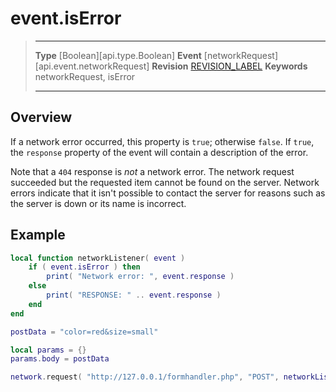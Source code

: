 # event.isError

> --------------------- ------------------------------------------------------------------------------------------
> __Type__              [Boolean][api.type.Boolean]
> __Event__             [networkRequest][api.event.networkRequest]
> __Revision__          [REVISION_LABEL](REVISION_URL)
> __Keywords__          networkRequest, isError
> --------------------- ------------------------------------------------------------------------------------------

## Overview

If a network error occurred, this property is `true`; otherwise `false`.  If `true`, the `response` property of the event will contain a description of the error.

Note that a `404` response is _not_ a network error.  The network request succeeded but the requested item cannot be found on the server.  Network errors indicate that it isn't possible to contact the server for reasons such as the server is down or its name is incorrect.

## Example

``````lua
local function networkListener( event )
	if ( event.isError ) then
		print( "Network error: ", event.response )
	else
		print( "RESPONSE: " .. event.response )
	end
end

postData = "color=red&size=small"

local params = {}
params.body = postData

network.request( "http://127.0.0.1/formhandler.php", "POST", networkListener, params )
``````
